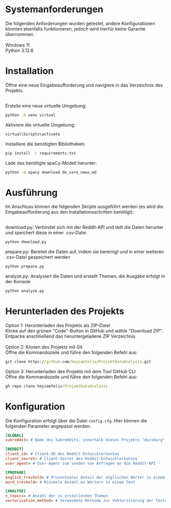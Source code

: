 # Systemanforderungen
Die folgenden Anforderungen wurden getestet, andere Konfigurationen könnten ebenfalls funktionieren, jedoch wird hierfür keine Garantie übernommen.<br><br>
Windows 11<br>
Python 3.12.6<br>

# Installation

Öffne eine neue Eingabeaufforderung und navigiere in das Verzeichnis des Projekts.<br><br>

Erstelle eine neue virtuelle Umgebung:
```cmd
python -m venv virtual
```

Aktiviere die virtuelle Umgebung:
```cmd
virtual\Scripts\activate
```

Installiere die benötigten Bibliotheken:
```cmd
pip install -r requirements.txt
```

Lade das benötigte spaCy-Modell herunter:
```cmd
python -m spacy download de_core_news_md
```

# Ausführung
Im Anschluss können die folgenden Skripte ausgeführt werden (es wird die Eingabeaufforderung aus den Installationsschritten benötigt):<br><br>

download.py: Verbindet sich mit der Reddit-API und lädt die Daten herunter und speichert diese in einer .csv-Datei<br>
```cmd
python download.py
```

prepare.py: Bereitet die Daten auf, indem sie bereinigt und in einer weiteren .csv-Datei gespeichert werden<br>
```cmd
python prepare.py
```

analyze.py: Analysiert die Daten und erstellt Themen, die Ausgabe erfolgt in der Konsole<br>
```cmd
python analyze.py
```

# Herunterladen des Projekts

Option 1: Herunterladen des Projekts als ZIP-Datei<br>
Klicke auf den grünen "Code"-Button in GitHub und wähle "Download ZIP". Entpacke anschließend das heruntergeladene ZIP Verzeichnis<br><br>
Option 2: Klonen des Projekts mit Git<br>
Öffne die Kommandozeile und führe den folgenden Befehl aus:
```cmd
git clone https://github.com/heyiamfelix/ProjektDataAnalysis.git
```
Option 3: Herunterladen des Projekts mit dem Tool GitHub CLI<br>
Öffne die Kommandozeile und führe den folgenden Befehl aus:
```cmd
gh repo clone heyiamfelix/ProjektDataAnalysis
```

# Konfiguration

Die Konfiguration erfolgt über die Datei `config.cfg`. Hier können die folgenden Parameter angepasst werden:
```cfg
[GLOBAL]
subreddit= # Name des Subreddits, innerhalb dieses Projekts "duisburg"

[REDDIT]
client_id= # Client-ID des Reddit-Entwicklerkontos
client_secret= # Client-Secret des Reddit-Entwicklerkontos
user_agent= # User-Agent zum senden von Anfragen an die Reddit-API

[PREPARE]
english_treshold= # Prozentualer Anteil der englischen Wörter in einem Text ab dem dieser als englisch betrachtet wird
word_treshold= # Minimale Anzahl an Wörtern in einem Text

[ANALYSE]
n_topics= # Anzahl der zu erstellenden Themen
vectorization_method= # Verwendete Methode zur Vektorisierung der Texte, "tfidf" oder "bow"
```
